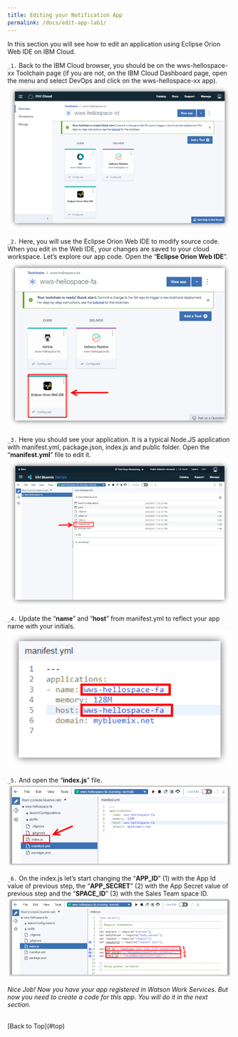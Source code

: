 ```yaml
---
title: Editing your Notification App
permalink: /docs/edit-app-lab1/
---
```


<a name="top"/>

In this section you will see how to edit an application using Eclipse Orion Web IDE on IBM Cloud.

`_1.` Back to the IBM Cloud browser, you should be on the wws-hellospace-xx Toolchain page (if you are not, on the IBM Cloud Dashboard page, open the menu and select DevOps and click on the wws-hellospace-xx app).
![wws-hellospace.png](../images/wws-hellospace.png)

`_2.` Here, you will use the Eclipse Orion Web IDE to modify source code. When you edit in the Web IDE, your changes are saved to your cloud workspace. Let’s explore our app code. Open the “**Eclipse Orion Web IDE**”.
![Eclipse Orion](../images/eclipse-orion.png)

`_3.` Here you should see your application. It is a typical Node.JS application with manifest.yml, package.json, index.js and public folder. Open the “**manifest.yml**” file to edit it.
![Opening Manifest](../images/manifest-yml.png)

`_4.` Update the “**name**” and “**host**” from manifest.yml to reflect your app name with your initials.
![Updating Manifest](../images/update-manifest-lab1.png)

`_5.` And open the “**index.js**” file.
![Opening Index.js](../images/indexjs-lab1.png)

`_6.` On the index.js let’s start changing the “**APP_ID**” (1) with the App Id value of previous step,  the “**APP_SECRET**” (2) with the App Secret value of previous step and the “**SPACE_ID**” (3) with the Sales Team space ID.  
![Changing Index.js](../images/changing-index-lab1.png)

*Nice Job! Now you have your app registered in Watson Work Services. But now you need to create a code for this app. You will do it in the next section.*

<br/>
[Back to Top](#top)  
